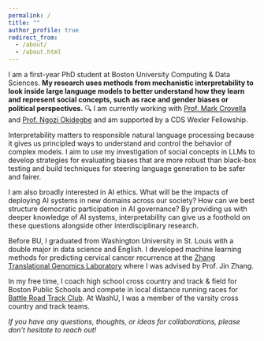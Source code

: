 ```yaml
---
permalink: /
title: ""
author_profile: true
redirect_from: 
  - /about/
  - /about.html
---
```


I am a first-year PhD student at Boston University Computing & Data Sciences. **My research uses methods from mechanistic interpretability to look inside large language models to better understand how they learn and represent social concepts, such as race and gender biases or political perspectives.** :mag: I am currently working with [Prof. Mark Crovella](https://www.cs.bu.edu/fac/crovella/) and [Prof. Ngozi Okidegbe](https://www.bu.edu/cds-faculty/profile/okidegbe/) and am supported by a CDS Wexler Fellowship. 

Interpretability matters to responsible natural language processing because it gives us principled ways to understand and control the behavior of complex models. I aim to use my investigation of social concepts in LLMs to develop strategies for evaluating biases that are more robust than black-box testing and build techniques for steering language generation to be safer and fairer. 

I am also broadly interested in AI ethics. What will be the impacts of deploying AI systems in new domains across our society? How can we best structure democratic participation in AI governance? By providing us with deeper knowledge of AI systems, interpretability can give us a foothold on these questions alongside other interdisciplinary research.

Before BU, I graduated from Washington University in St. Louis with a double major in data science and English. I developed machine learning methods for predicting cervical cancer recurrence at the [Zhang Translational Genomics Laboratory](https://sites.wustl.edu/jinzhang/) where I was advised by Prof. Jin Zhang.

In my free time, I coach high school cross country and track & field for Boston Public Schools and compete in local distance running races for [Battle Road Track Club](https://battleroadtc.org/). At WashU, I was a member of the varsity cross country and track teams. 

*If you have any questions, thoughts, or ideas for collaborations, please don't hesitate to reach out!*